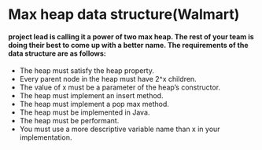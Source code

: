 # Max heap data structure(Walmart)

#### project lead is calling it a power of two max heap. The rest of your team is doing their best to come up with a better name. The requirements of the data structure are as follows:

* The heap must satisfy the heap property.
* Every parent node in the heap must have 2^x children.
* The value of x must be a parameter of the heap’s constructor.
* The heap must implement an insert method.
* The heap must implement a pop max method.
* The heap must be implemented in Java.
* The heap must be performant.
* You must use a more descriptive variable name than x in your implementation.
